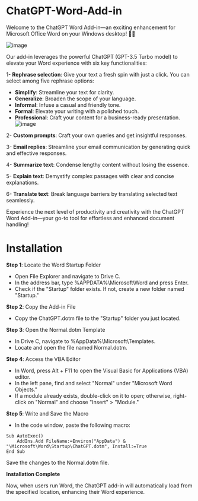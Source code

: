 # ChatGPT-Word-Add-in
Welcome to the ChatGPT Word Add-in—an exciting enhancement for Microsoft Office Word on your Windows desktop! 🎉🎉

![image](https://github.com/AITwinMinds/ChatGPT-Word-Add-in/assets/100919352/9e982fd1-9787-45ab-aa53-e805ad79a0c8)

Our add-in leverages the powerful ChatGPT (GPT-3.5 Turbo model) to elevate your Word experience with six key functionalities:

1- **Rephrase selection**: Give your text a fresh spin with just a click. You can select among five rephrase options:
* **Simplify**: Streamline your text for clarity.
* **Generalize**: Broaden the scope of your language.
* **Informal**: Infuse a casual and friendly tone.
* **Formal**: Elevate your writing with a polished touch.
* **Professional**: Craft your content for a business-ready presentation.
![image](https://github.com/AITwinMinds/ChatGPT-Word-Add-in/assets/100919352/8f826572-defb-4ab9-8fcc-7cfd640c8184)


2- **Custom prompts**: Craft your own queries and get insightful responses.

3- **Email replies**: Streamline your email communication by generating quick and effective responses.

4- **Summarize text**: Condense lengthy content without losing the essence.

5- **Explain text**: Demystify complex passages with clear and concise explanations.

6- **Translate text**: Break language barriers by translating selected text seamlessly.

Experience the next level of productivity and creativity with the ChatGPT Word Add-in—your go-to tool for effortless and enhanced document handling!


# Installation
**Step 1**: Locate the Word Startup Folder
* Open File Explorer and navigate to Drive C.
* In the address bar, type %APPDATA%\Microsoft\Word and press Enter.
* Check if the "Startup" folder exists. If not, create a new folder named "Startup."

**Step 2**: Copy the Add-in File
* Copy the ChatGPT.dotm file to the "Startup" folder you just located.

**Step 3**: Open the Normal.dotm Template
* In Drive C, navigate to %AppData%\Microsoft\Templates\.
* Locate and open the file named Normal.dotm.

**Step 4**: Access the VBA Editor
* In Word, press Alt + F11 to open the Visual Basic for Applications (VBA) editor.
* In the left pane, find and select "Normal" under "Microsoft Word Objects."
* If a module already exists, double-click on it to open; otherwise, right-click on "Normal" and choose "Insert" > "Module."

**Step 5**: Write and Save the Macro
* In the code window, paste the following macro:

```{r test-python, engine='python'}
Sub AutoExec()
    AddIns.Add FileName:=Environ("AppData") & "\Microsoft\Word\Startup\ChatGPT.dotm", Install:=True
End Sub
```
Save the changes to the Normal.dotm file.

**Installation Complete**

Now, when users run Word, the ChatGPT add-in will automatically load from the specified location, enhancing their Word experience.
